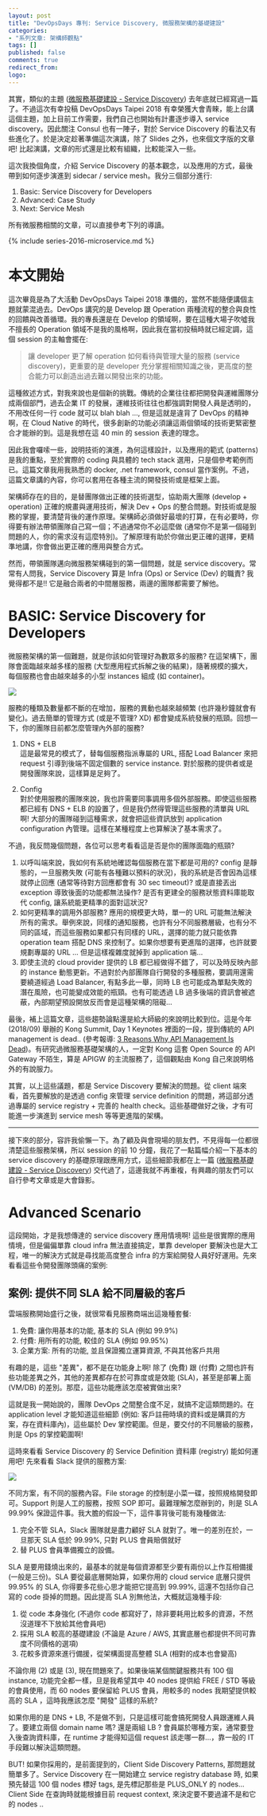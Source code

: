 ```yaml
---
layout: post
title: "DevOpsDays 專刊: Service Discovery, 微服務架構的基礎建設"
categories:
- "系列文章: 架構師觀點"
tags: []
published: false
comments: true
redirect_from:
logo: 
---
```


其實，類似的主題 ([微服務基礎建設 - Service Discovery](/2017/12/31/microservice9-servicediscovery/)) 去年底就已經寫過一篇了。不過這次有幸投稿 DevOpsDays Taipei 2018 有幸榮獲大會青睞，能上台講這個主題，加上目前工作需要，我們自己也開始有計畫逐步導入 service discovery。因此關注 Consul 也有一陣子，對於 Service Discovery 的看法又有些進化了。於是決定趁著準備這次演講，除了 Slides 之外，也來個文字版的文章吧! 比起演講，文章的形式還是比較有組織，比較能深入一些。

這次我換個角度，介紹 Service Discovery 的基本觀念，以及應用的方式，最後帶到如何逐步演進到 sidecar / service mesh。我分三個部分進行:

1. Basic: Service Discovery for Developers
1. Advanced: Case Study
1. Next: Service Mesh

<!--more-->


所有微服務相關的文章，可以直接參考下列的導讀。

{% include series-2016-microservice.md %}


# 本文開始

這次畢竟是為了大活動 DevOpsDays Taipei 2018 準備的，當然不能隨便講個主題就蒙混過去。DevOps 講究的是 Develop 跟 Operation 兩種流程的整合與良性的回饋與改善循環。我的專長還是在 Develop 的領域啊，要在這種大場子吹噓我不擅長的 Operation 領域不是我的風格啊，因此我在當初投稿時就已經定調，這個 session 的主軸會擺在:

> 讓 developer 更了解 operation 如何看待與管理大量的服務 (service discovery)，更重要的是 developer 充分掌握相關知識之後，更高度的整合能力可以創造出過去難以開發出來的功能。

這種敘述方式，對我來說也是個新的挑戰。傳統的企業往往都把開發與運維團隊分成兩個部門，過去企業 IT 的發展，運維技術往往也都強調對開發人員是透明的，不用改任何一行 code 就可以 blah blah ..., 但是這就是違背了 DevOps 的精神啊，在 Cloud Native 的時代，很多創新的功能必須讓這兩個領域的技術更緊密整合才能辦的到。這是我想在這 40 min 的 session 表達的理念。

因此我會囉嗦一些，說明技術的演進，為何這樣設計，以及應用的範式 (patterns) 是我的重點，至於實際的 coding 與具體的 tech stack 選用，只是個參考範例而已。這篇文章我用我熟悉的 docker, .net framework, consul 當作案例。不過，這篇文章講的內容，你可以套用在各種主流的開發技術或是框架上面。

架構師存在的目的，是替團隊做出正確的技術選型，協助兩大團隊 (develop + operation) 正確的規畫與運用技術，解決 Dev + Ops 的整合問題。對技術或是服務的掌握，要清楚背後的運作原理。架構師必須做好最壞的打算，在有必要時，你得要有辦法帶領團隊自己寫一個；不過通常你不必這麼做 (通常你不是第一個碰到問題的人，你的需求沒有這麼特別)。了解原理有助於你做出更正確的選擇，更精準地講，你會做出更正確的應用與整合方式。

然而，帶領團隊邁向微服務架構碰到的第一個問題，就是 service discovery。常常有人問我，Service Discovery 算是 Infra (Ops) or Service (Dev) 的職責? 我覺得都不是!! 它是融合兩者的中間層服務，兩邊的團隊都需要了解他。


# BASIC: Service Discovery for Developers

微服務架構的第一個難題，就是你該如何管理好為數眾多的服務? 在這架構下，團隊會面臨越來越多樣的服務 (大型應用程式拆解之後的結果)，隨著規模的擴大，每個服務也會由越來越多的小型 instances 組成 (如 container)。

![](/wp-content/images/2018-10-10-microservice11-devopsdays-servicediscovery/2018-10-14-15-26-49.png)

服務的種類及數量都不斷的在增加，服務的異動也越來越頻繁 (也許幾秒鐘就會有變化)。過去簡單的管理方式 (或是不管理? XD) 都會變成系統發展的瓶頸。回想一下，你的團隊目前都怎麼管理內外部的服務?

1. DNS + ELB  
這是最常見的模式了，替每個服務指派專屬的 URL, 搭配 Load Balancer 來把 request 引導到後端不固定個數的 service instance. 對於服務的提供者或是開發團隊來說，這樣算是足夠了。

1. Config  
對於使用服務的團隊來說，我也許需要同事調用多個外部服務。即使這些服務都已經有 DNS + ELB 的設置了，但是我仍然得管理這些服務的清單與 URL 啊! 大部分的團隊碰到這種需求，就會把這些資訊放到 application configuration 內管理。這樣在某種程度上也算解決了基本需求了。

不過，我反問幾個問題，各位可以思考看看這是否是你的團隊面臨的瓶頸?

1. 以呼叫端來說，我如何有系統地確認每個服務在當下都是可用的? config 是靜態的，一旦服務失敗 (可能有各種難以預料的狀況)，我的系統是否會因為這樣就停止回應 (通常等待對方回應都會有 30 sec timeout)? 或是直接丟出 exception 導致後面的功能都無法操作? 是否有更建全的服務狀態資料庫能取代 config, 讓系統能更精準的面對這狀況?
1. 如何更精準的調用外部服務? 應用的規模更大時，單一的 URL 可能無法解決所有的需求。舉例來說，同樣的通知服務，也許有分不同服務層級，也有分不同的區域，而這些服務如果都只有同樣的 URL，選擇的能力就只能依靠 operation team 搭配 DNS 來控制了。如果你想要有更進階的選擇，也許就要規劃專屬的 URL ... 但是這樣複雜度就掉到 application 端... 
1. 即使主流的 cloud provider 提供的 LB 都已經做得不錯了，可以及時反映內部的 instance 動態更新。不過對於內部團隊自行開發的多種服務，要調用還需要繞道經過 Load Balancer, 有點多此一舉，同時 LB 也可能成為單點失敗的潛在風險，也可能變成效能的瓶頸。也有可能透過 LB 過多後端的資訊會被遮蔽，內部期望預設開放反而會是這種架構的阻礙...

最後，補上這篇文章，這些趨勢論點還是給大師級的來說明比較到位。這是今年 (2018/09) 舉辦的 Kong Summit, Day 1 Keynotes 裡面的一段，提到傳統的 API management is dead.. (參考報導: [3 Reasons Why API Management Is Dead](https://thenewstack.io/3-reasons-why-api-management-is-dead/))。有研究過微服務基礎架構的人，一定對 Kong 這套 Open Source 的 API Gateway 不陌生，算是 APIGW 的主流服務了，這個觀點由 Kong 自己來說明格外的有說服力。

其實，以上這些議題，都是 Service Discovery 要解決的問題。從 client 端來看，首先要解放的是透過 config 來管理 service definition 的問題，將這部分透過專屬的 service registry + 完善的 health check。這些基礎做好之後，才有可能進一步演進到 service mesh 等等更進階的架構。

----

接下來的部分，容許我偷懶一下。為了顧及與會現場的朋友們，不見得每一位都很清楚這些服務架構，所以 session 的前 10 分鐘，我花了一點篇幅介紹一下基本的 service discovery 的基礎原理跟應用方式，這些細節我都在上一篇 ([微服務基礎建設 - Service Discovery](/2017/12/31/microservice9-servicediscovery/)) 交代過了，這邊我就不再重複，有興趣的朋友們可以自行參考文章或是大會錄影。



# Advanced Scenario

這段開始，才是我想傳達的 service discovery 應用情境啊! 這些是很實際的應用情境，但是偏偏單靠 cloud infra 無法直接搞定，單靠 developer 要解決也是大工程，唯一的解決方式就是尋找能高度整合 infra 的方案給開發人員好好運用。先來看看這些令開發團隊頭痛的案例:




## 案例: 提供不同 SLA 給不同層級的客戶

雲端服務開始盛行之後，就很常看見服務商端出這幾種套餐:
1. 免費: 讓你用基本的功能, 基本的 SLA (例如 99.9%)
1. 付費: 用所有的功能, 較佳的 SLA (例如 99.95%)
1. 企業方案: 所有的功能, 並且保證獨立運算資源, 不與其他客戶共用

有趣的是，這些 "差異"，都不是在功能身上啊! 除了 (免費) 跟 (付費) 之間也許有些功能差異之外，其他的差異都存在於可靠度或是效能 (SLA)，甚至是部署上面 (VM/DB) 的差別。那麼，這些功能應該怎麼被實做出來?

這就是我一開始說的，團隊 DevOps 之間整合度不足，就搞不定這類問題的。在 application level 才能知道這些細節 (例如: 客戶註冊時填的資料或是購買的方案，存在資料庫內)，這些屬於 Dev 掌控範圍。但是，要交付的不同層級的服務，則是 Ops 的掌控範圍啊!

這時來看看 Service Discovery 的 Service Definition 資料庫 (registry) 能如何運用吧! 先來看看 Slack 提供的服務方案:

![](/wp-content/images/2018-10-10-microservice11-devopsdays-servicediscovery/2018-11-05-02-22-51.png)

不同方案，有不同的服務內容。File storage 的控制是小菜一碟，按照規格開發即可。Support 則是人工的服務，按照 SOP 即可。最難理解怎麼辦到的，則是 SLA 99.99% 保證這件事。我大膽的假設一下，這件事背後可能有幾種做法:

1. 完全不管 SLA，Slack 團隊就是盡力顧好 SLA 就對了。唯一的差別在於，一旦那天 SLA 低於 99.99%, 只對 PLUS 會員賠償就好
1. 替 PLUS 會員準備獨立的設備。

SLA 是要用錢燒出來的，最基本的就是每個資源都至少要有兩份以上作互相備援 (一般是三份)。SLA 要從最底層開始算，如果你用的 cloud service 底層只提供 99.95% 的 SLA, 你得要多花些心思才能把它提高到 99.99%, 這還不包括你自己寫的 code 掛掉的問題。因此提高 SLA 別無他法，大概就這幾種手段:

1. 從 code 本身強化 (不過你 code 都寫好了，除非要耗用比較多的資源，不然沒道理不下放給其他會員吧)
1. 採用 SLA 較高的基礎建設 (不論是 Azure / AWS, 其實底層也都提供不同可靠度不同價格的選項)
1. 花較多資源來進行備援，從架構面提高整體 SLA (相對的成本也會變高)

不論你用 (2) 或是 (3), 現在問題來了。如果後端某個關鍵服務共有 100 個 instance, 功能完全都一樣，旦是我希望其中 40 nodes 提供給 FREE / STD 等級的會員使用，而 60 nodes 要保留給 PLUS 會員，用較多的 nodes 我期望提供較高的 SLA ，這時我應該怎麼 "開發" 這樣的系統?

如果你用的是 DNS + LB, 不是做不到，只是這樣可能會搞死開發人員跟運維人員了。要建立兩個 domain name 嗎? 還是兩組 LB ? 會員屬於哪種方案，通常要登入後查詢資料庫，在 runtime 才能得知這個 request 該走哪一群...，靠一般的 IT 手段難以解決這類問題。

BUT! 如果你採用的，是前面提到的，Client Side Discovery Patterns, 那問題就簡單多了。Service Discovery 在一開始建立 service registry database 時, 如果預先替這 100 個 nodes 標好 tags, 是先標記那些是 PLUS_ONLY 的 nodes... Client Side 在查詢時就能根據目前 request context, 來決定要不要過濾不是和它的 nodes ..





